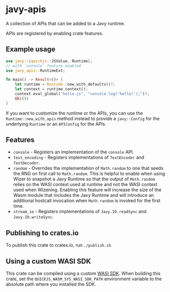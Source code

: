 # javy-apis

A collection of APIs that can be added to a Javy runtime.

APIs are registered by enabling crate features.

## Example usage

```rust
use javy::{quickjs::JSValue, Runtime};
// with `console` feature enabled
use javy_apis::RuntimeExt;

fn main() -> Result<()> {
    let runtime = Runtime::new_with_defaults()?;
    let context = runtime.context();
    context.eval_global("hello.js", "console.log('hello!');")?;
    Ok(())
}
```

If you want to customize the runtime or the APIs, you can use the `Runtime::new_with_apis` method instead to provide a `javy::Config` for the underlying `Runtime` or an `APIConfig` for the APIs.

## Features
* `console` - Registers an implementation of the `console` API.
* `text_encoding` - Registers implementations of `TextEncoder` and `TextDecoder`.
* `random` - Overrides the implementation of `Math.random` to one that seeds the RNG on first call to `Math.random`. This is helpful to enable when using Wizer to snapshot a Javy Runtime so that the output of `Math.random` relies on the WASI context used at runtime and not the WASI context used when Wizening. Enabling this feature will increase the size of the Wasm module that includes the Javy Runtime and will introduce an additional hostcall invocation when `Math.random` is invoked for the first time.
* `stream_io` - Registers implementations of `Javy.IO.readSync` and `Javy.IO.writeSync`.

## Publishing to crates.io

To publish this crate to crates.io, run `./publish.sh`.

## Using a custom WASI SDK

This crate can be compiled using a custom [WASI SDK](https://github.com/WebAssembly/wasi-sdk). When building this crate, set the `QUICKJS_WASM_SYS_WASI_SDK_PATH` environment variable to the absolute path where you installed the SDK.
